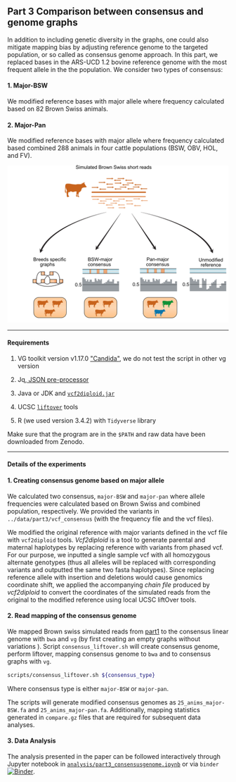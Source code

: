 ## Part 3 Comparison between consensus and genome graphs

In addition to including genetic diversity in the graphs, one could also mitigate mapping bias by adjusting reference genome to the targeted population, or so called as consensus genome approach. In this part, we replaced bases in the ARS-UCD 1.2 bovine reference genome with the most frequent allele in the the population. We consider two types of consensus:

#### 1. Major-BSW

We modified reference bases with major allele where frequency calculated based on 82 Brown Swiss animals.

#### 2. Major-Pan

We modified reference bases with major allele where frequency calculated based combined 288 animals in four cattle populations (BSW, OBV, HOL, and FV).

![Consensus genome experiment](fig/methodpart3.png)	





----

#### Requirements

1. VG toolkit version v1.17.0 ["Candida"](https://github.com/vgteam/vg), we do not test the script in other vg version

2. Jq,[ JSON pre-processor](https://stedolan.github.io/jq/)

3. Java or JDK and [`vcf2diploid.jar`](https://github.com/abyzovlab/vcf2diploid) 

4. UCSC [`liftover`](https://genome.ucsc.edu/cgi-bin/hgLiftOver) tools 

5. R (we used version  3.4.2) with `Tidyverse` library

    

Make sure that the program are in the `$PATH` and raw data have been downloaded from Zenodo. 



___

#### Details of the experiments

#### 1. Creating consensus genome based on major allele

We calculated two consensus, `major-BSW`  and `major-pan` where allele frequencies were calculated based on Brown Swiss and combined population, respectively. We provided the variants in `../data/part3/vcf_consensus` (with the frequency file and the vcf files). 

We modified the original reference with major variants defined in the vcf file with `vcf2diploid` tools. *Vcf2diploid* is a tool to generate parental and maternal haplotypes by replacing reference with variants from phased vcf. For our purpose, we inputted a single sample vcf with all homozygous alternate genotypes (thus all alleles will be replaced with corresponding variants and outputted the same two fasta haplotypes). Since replacing reference allele with insertion and deletions would cause genomics coordinate shift, we applied the accompanying *chain file* produced by *vcf2diploid* to convert the coordinates of the simulated reads from the original to the modified reference using local UCSC liftOver tools. 



#### 2. Read mapping of the consensus genome

We mapped Brown swiss simulated reads from [part1](https://github.com/danangcrysnanto/bovine-graphs-mapping/tree/master/part1_varselect) to the consensus linear genome with `bwa` and `vg` (by first creating an empty graphs without variations ). Script `consensus_liftover.sh` will create consensus genome, perform liftover, mapping consensus genome to `bwa` and to consensus graphs with `vg`. 

```bash
scripts/consensus_liftover.sh ${consensus_type}
```

Where consensus type is either `major-BSW` or `major-pan`.

The scripts will generate modified consensus genomes as `25_anims_major-BSW.fa` and `25_anims_major-pan.fa`. Additionally, mapping statistics generated in `compare.gz` files that are required for subsequent data analyses. 

#### 3. Data Analysis

The analysis presented in the paper can be followed interactively through Jupyter notebook in [`analysis/part3_consensusgenome.ipynb`](analysis/part3_consensusgenome.ipynb) or via `binder` [![Binder](http://mybinder.org/badge_logo.svg)](https://mybinder.org/v2/gh/danangcrysnanto/bovine-graphs-mapping/master?filepath=part3_consensusgenome/analysis/part3_consensusgenome.ipynb).
	





